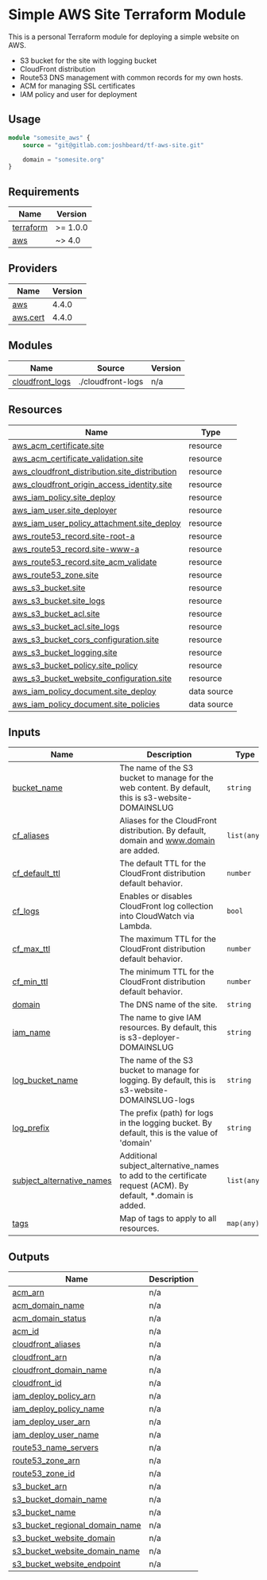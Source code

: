 # Simple AWS Site Terraform Module

This is a personal Terraform module for deploying a simple website on AWS.

* S3 bucket for the site with logging bucket
* CloudFront distribution
* Route53 DNS management with common records for my own hosts.
* ACM for managing SSL certificates
* IAM policy and user for deployment

## Usage

```terraform
module "somesite_aws" {
    source = "git@gitlab.com:joshbeard/tf-aws-site.git"

    domain = "somesite.org"
}
```

<!-- BEGINNING OF PRE-COMMIT-TERRAFORM DOCS HOOK -->
## Requirements

| Name | Version |
|------|---------|
| <a name="requirement_terraform"></a> [terraform](#requirement\_terraform) | >= 1.0.0 |
| <a name="requirement_aws"></a> [aws](#requirement\_aws) | ~> 4.0 |

## Providers

| Name | Version |
|------|---------|
| <a name="provider_aws"></a> [aws](#provider\_aws) | 4.4.0 |
| <a name="provider_aws.cert"></a> [aws.cert](#provider\_aws.cert) | 4.4.0 |

## Modules

| Name | Source | Version |
|------|--------|---------|
| <a name="module_cloudfront_logs"></a> [cloudfront\_logs](#module\_cloudfront\_logs) | ./cloudfront-logs | n/a |

## Resources

| Name | Type |
|------|------|
| [aws_acm_certificate.site](https://registry.terraform.io/providers/hashicorp/aws/latest/docs/resources/acm_certificate) | resource |
| [aws_acm_certificate_validation.site](https://registry.terraform.io/providers/hashicorp/aws/latest/docs/resources/acm_certificate_validation) | resource |
| [aws_cloudfront_distribution.site_distribution](https://registry.terraform.io/providers/hashicorp/aws/latest/docs/resources/cloudfront_distribution) | resource |
| [aws_cloudfront_origin_access_identity.site](https://registry.terraform.io/providers/hashicorp/aws/latest/docs/resources/cloudfront_origin_access_identity) | resource |
| [aws_iam_policy.site_deploy](https://registry.terraform.io/providers/hashicorp/aws/latest/docs/resources/iam_policy) | resource |
| [aws_iam_user.site_deployer](https://registry.terraform.io/providers/hashicorp/aws/latest/docs/resources/iam_user) | resource |
| [aws_iam_user_policy_attachment.site_deploy](https://registry.terraform.io/providers/hashicorp/aws/latest/docs/resources/iam_user_policy_attachment) | resource |
| [aws_route53_record.site-root-a](https://registry.terraform.io/providers/hashicorp/aws/latest/docs/resources/route53_record) | resource |
| [aws_route53_record.site-www-a](https://registry.terraform.io/providers/hashicorp/aws/latest/docs/resources/route53_record) | resource |
| [aws_route53_record.site_acm_validate](https://registry.terraform.io/providers/hashicorp/aws/latest/docs/resources/route53_record) | resource |
| [aws_route53_zone.site](https://registry.terraform.io/providers/hashicorp/aws/latest/docs/resources/route53_zone) | resource |
| [aws_s3_bucket.site](https://registry.terraform.io/providers/hashicorp/aws/latest/docs/resources/s3_bucket) | resource |
| [aws_s3_bucket.site_logs](https://registry.terraform.io/providers/hashicorp/aws/latest/docs/resources/s3_bucket) | resource |
| [aws_s3_bucket_acl.site](https://registry.terraform.io/providers/hashicorp/aws/latest/docs/resources/s3_bucket_acl) | resource |
| [aws_s3_bucket_acl.site_logs](https://registry.terraform.io/providers/hashicorp/aws/latest/docs/resources/s3_bucket_acl) | resource |
| [aws_s3_bucket_cors_configuration.site](https://registry.terraform.io/providers/hashicorp/aws/latest/docs/resources/s3_bucket_cors_configuration) | resource |
| [aws_s3_bucket_logging.site](https://registry.terraform.io/providers/hashicorp/aws/latest/docs/resources/s3_bucket_logging) | resource |
| [aws_s3_bucket_policy.site_policy](https://registry.terraform.io/providers/hashicorp/aws/latest/docs/resources/s3_bucket_policy) | resource |
| [aws_s3_bucket_website_configuration.site](https://registry.terraform.io/providers/hashicorp/aws/latest/docs/resources/s3_bucket_website_configuration) | resource |
| [aws_iam_policy_document.site_deploy](https://registry.terraform.io/providers/hashicorp/aws/latest/docs/data-sources/iam_policy_document) | data source |
| [aws_iam_policy_document.site_policies](https://registry.terraform.io/providers/hashicorp/aws/latest/docs/data-sources/iam_policy_document) | data source |

## Inputs

| Name | Description | Type | Default | Required |
|------|-------------|------|---------|:--------:|
| <a name="input_bucket_name"></a> [bucket\_name](#input\_bucket\_name) | The name of the S3 bucket to manage for the web content. By default, this is s3-website-DOMAINSLUG | `string` | `null` | no |
| <a name="input_cf_aliases"></a> [cf\_aliases](#input\_cf\_aliases) | Aliases for the CloudFront distribution. By default, domain and www.domain are added. | `list(any)` | `[]` | no |
| <a name="input_cf_default_ttl"></a> [cf\_default\_ttl](#input\_cf\_default\_ttl) | The default TTL for the CloudFront distribution default behavior. | `number` | `2592000` | no |
| <a name="input_cf_logs"></a> [cf\_logs](#input\_cf\_logs) | Enables or disables CloudFront log collection into CloudWatch via Lambda. | `bool` | `true` | no |
| <a name="input_cf_max_ttl"></a> [cf\_max\_ttl](#input\_cf\_max\_ttl) | The maximum TTL for the CloudFront distribution default behavior. | `number` | `7776000` | no |
| <a name="input_cf_min_ttl"></a> [cf\_min\_ttl](#input\_cf\_min\_ttl) | The minimum TTL for the CloudFront distribution default behavior. | `number` | `0` | no |
| <a name="input_domain"></a> [domain](#input\_domain) | The DNS name of the site. | `string` | n/a | yes |
| <a name="input_iam_name"></a> [iam\_name](#input\_iam\_name) | The name to give IAM resources. By default, this is s3-deployer-DOMAINSLUG | `string` | `null` | no |
| <a name="input_log_bucket_name"></a> [log\_bucket\_name](#input\_log\_bucket\_name) | The name of the S3 bucket to manage for logging. By default, this is s3-website-DOMAINSLUG-logs | `string` | `null` | no |
| <a name="input_log_prefix"></a> [log\_prefix](#input\_log\_prefix) | The prefix (path) for logs in the logging bucket. By default, this is the value of 'domain' | `string` | `null` | no |
| <a name="input_subject_alternative_names"></a> [subject\_alternative\_names](#input\_subject\_alternative\_names) | Additional subject\_alternative\_names to add to the certificate request (ACM). By default, *.domain is added. | `list(any)` | `[]` | no |
| <a name="input_tags"></a> [tags](#input\_tags) | Map of tags to apply to all resources. | `map(any)` | `{}` | no |

## Outputs

| Name | Description |
|------|-------------|
| <a name="output_acm_arn"></a> [acm\_arn](#output\_acm\_arn) | n/a |
| <a name="output_acm_domain_name"></a> [acm\_domain\_name](#output\_acm\_domain\_name) | n/a |
| <a name="output_acm_domain_status"></a> [acm\_domain\_status](#output\_acm\_domain\_status) | n/a |
| <a name="output_acm_id"></a> [acm\_id](#output\_acm\_id) | n/a |
| <a name="output_cloudfront_aliases"></a> [cloudfront\_aliases](#output\_cloudfront\_aliases) | n/a |
| <a name="output_cloudfront_arn"></a> [cloudfront\_arn](#output\_cloudfront\_arn) | n/a |
| <a name="output_cloudfront_domain_name"></a> [cloudfront\_domain\_name](#output\_cloudfront\_domain\_name) | n/a |
| <a name="output_cloudfront_id"></a> [cloudfront\_id](#output\_cloudfront\_id) | n/a |
| <a name="output_iam_deploy_policy_arn"></a> [iam\_deploy\_policy\_arn](#output\_iam\_deploy\_policy\_arn) | n/a |
| <a name="output_iam_deploy_policy_name"></a> [iam\_deploy\_policy\_name](#output\_iam\_deploy\_policy\_name) | n/a |
| <a name="output_iam_deploy_user_arn"></a> [iam\_deploy\_user\_arn](#output\_iam\_deploy\_user\_arn) | n/a |
| <a name="output_iam_deploy_user_name"></a> [iam\_deploy\_user\_name](#output\_iam\_deploy\_user\_name) | n/a |
| <a name="output_route53_name_servers"></a> [route53\_name\_servers](#output\_route53\_name\_servers) | n/a |
| <a name="output_route53_zone_arn"></a> [route53\_zone\_arn](#output\_route53\_zone\_arn) | n/a |
| <a name="output_route53_zone_id"></a> [route53\_zone\_id](#output\_route53\_zone\_id) | n/a |
| <a name="output_s3_bucket_arn"></a> [s3\_bucket\_arn](#output\_s3\_bucket\_arn) | n/a |
| <a name="output_s3_bucket_domain_name"></a> [s3\_bucket\_domain\_name](#output\_s3\_bucket\_domain\_name) | n/a |
| <a name="output_s3_bucket_name"></a> [s3\_bucket\_name](#output\_s3\_bucket\_name) | n/a |
| <a name="output_s3_bucket_regional_domain_name"></a> [s3\_bucket\_regional\_domain\_name](#output\_s3\_bucket\_regional\_domain\_name) | n/a |
| <a name="output_s3_bucket_website_domain"></a> [s3\_bucket\_website\_domain](#output\_s3\_bucket\_website\_domain) | n/a |
| <a name="output_s3_bucket_website_domain_name"></a> [s3\_bucket\_website\_domain\_name](#output\_s3\_bucket\_website\_domain\_name) | n/a |
| <a name="output_s3_bucket_website_endpoint"></a> [s3\_bucket\_website\_endpoint](#output\_s3\_bucket\_website\_endpoint) | n/a |
<!-- END OF PRE-COMMIT-TERRAFORM DOCS HOOK -->
